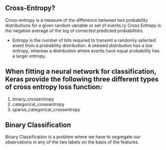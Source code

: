 ## Cross-Entropy?
Cross-entropy is a measure of the difference between two probability distributions for a given random variable or set of events.ry Cross Entropy is the negative average of the log of corrected predicted probabilities.
 * Entropy is the number of bits required to transmit a randomly selected event from a probability distribution. A skewed distribution has a low entropy, whereas a distribution where events have equal probability has a larger entropy.
## When fitting a neural network for classification, Keras provide the following three different types of cross entropy loss function:
1. binary_crossentropy
2. categorical_crossentropy
3. sparse_categorical_crossentropy
## Binary Classification
Binary Classification is a problem where we have to segregate our observations in any of the two labels on the basis of the features. 
